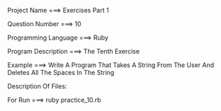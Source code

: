 Project Name ===> Exercises Part 1

Question Number ===> 10

Programming Language ===> Ruby

Program Description ===> The Tenth Exercise

Example ===> Write A Program That Takes A String From The User And Deletes All The Spaces In The String

Description Of Files:

For Run ===> ruby practice_10.rb